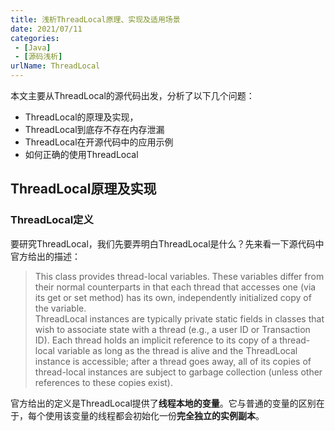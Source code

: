 ```yaml
---
title: 浅析ThreadLocal原理、实现及适用场景
date: 2021/07/11
categories:
 - [Java]
 - [源码浅析]
urlName: ThreadLocal
---
```

本文主要从ThreadLocal的源代码出发，分析了以下几个问题：
- ThreadLocal的原理及实现， 
- ThreadLocal到底存不存在内存泄漏
- ThreadLocal在开源代码中的应用示例
- 如何正确的使用ThreadLocal

<!-- more -->

## ThreadLocal原理及实现
### ThreadLocal定义
要研究ThreadLocal，我们先要弄明白ThreadLocal是什么？先来看一下源代码中官方给出的描述：
> This class provides thread-local variables. 
> These variables differ from their normal counterparts in that each thread that accesses one (via its get or set method) has its own,
> independently initialized copy of the variable. <br>
> ThreadLocal instances are typically private static fields in classes that wish to associate state with a thread (e.g., a user ID or Transaction ID).
> Each thread holds an implicit reference to its copy of a thread-local variable as long as the thread is alive and the ThreadLocal instance is accessible; 
> after a thread goes away, all of its copies of thread-local instances are subject to garbage collection (unless other references to these copies exist).

官方给出的定义是ThreadLocal提供了**线程本地的变量**。它与普通的变量的区别在于，每个使用该变量的线程都会初始化一份**完全独立的实例副本**。

